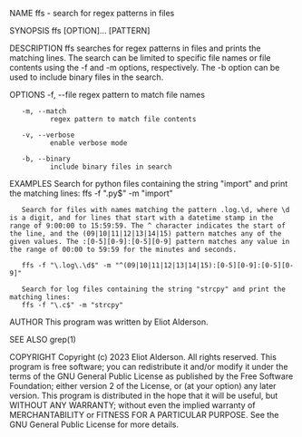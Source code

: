 NAME
       ffs - search for regex patterns in files

SYNOPSIS
       ffs [OPTION]... [PATTERN]

DESCRIPTION
       ffs searches for regex patterns in files and prints the matching lines. The search can be limited to specific file names or file contents using the -f and -m options, respectively. The -b option can be used to include binary files in the search.

OPTIONS
       -f, --file
              regex pattern to match file names

       -m, --match
              regex pattern to match file contents

       -v, --verbose
              enable verbose mode

       -b, --binary
              include binary files in search

EXAMPLES
       Search for python files containing the string "import" and print the matching lines:
       ffs -f "\.py$" -m "import"

       Search for files with names matching the pattern .log.\d, where \d is a digit, and for lines that start with a datetime stamp in the range of 9:00:00 to 15:59:59. The ^ character indicates the start of the line, and the (09|10|11|12|13|14|15) pattern matches any of the given values. The :[0-5][0-9]:[0-5][0-9] pattern matches any value in the range of 00:00 to 59:59 for the minutes and seconds.

       ffs -f "\.log\.\d$" -m "^(09|10|11|12|13|14|15):[0-5][0-9]:[0-5][0-9]"

       Search for log files containing the string "strcpy" and print the matching lines:
       ffs -f "\.c$" -m "strcpy"

AUTHOR
       This program was written by Eliot Alderson.

SEE ALSO
       grep(1)

COPYRIGHT
       Copyright (c) 2023 Eliot Alderson. All rights reserved.
       This program is free software; you can redistribute it and/or modify it under the terms of the GNU General Public License as published by the Free Software Foundation; either version 2 of the License, or (at your option) any later version.
       This program is distributed in the hope that it will be useful, but WITHOUT ANY WARRANTY; without even the implied warranty of MERCHANTABILITY or FITNESS FOR A PARTICULAR PURPOSE. See the GNU General Public License for more details.
